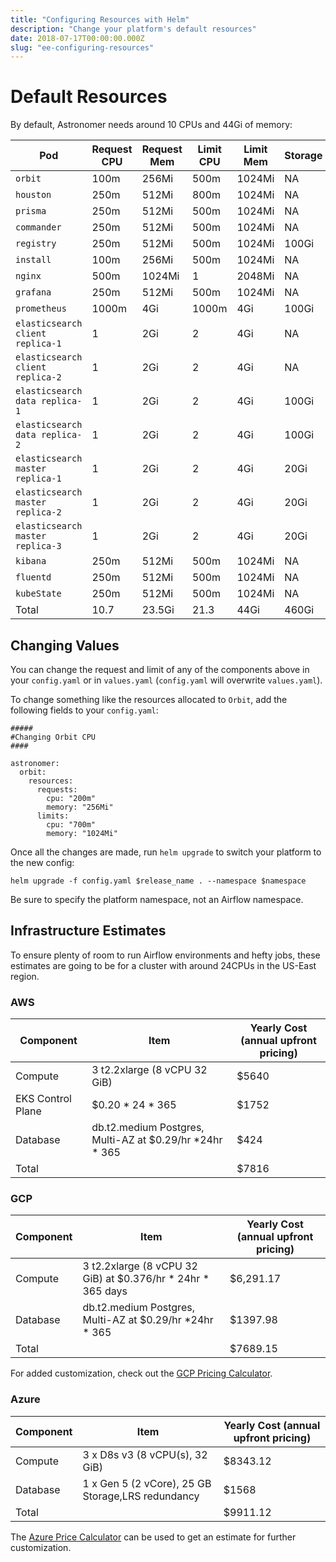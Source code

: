 ```yaml
---
title: "Configuring Resources with Helm"
description: "Change your platform's default resources"
date: 2018-07-17T00:00:00.000Z
slug: "ee-configuring-resources"
---
```


# Default Resources

By default, Astronomer needs around 10 CPUs and 44Gi of memory:

| Pod                        | Request CPU  | Request Mem  | Limit CPU  | Limit Mem  | Storage |
|-------------------------|--------------|---|---|---|---|
| `orbit`                 | 100m         | 256Mi  | 500m  | 1024Mi  | NA |
| `houston`               | 250m         | 512Mi  | 800m  | 1024Mi  | NA |
| `prisma`                | 250m         | 512Mi  | 500m  | 1024Mi  | NA |
| `commander`             | 250m         | 512Mi  | 500m  | 1024Mi  | NA |
| `registry`              | 250m         | 512Mi  | 500m  | 1024Mi  | 100Gi |
| `install`               | 100m         | 256Mi  | 500m  | 1024Mi  | NA |
| `nginx`                 | 500m         | 1024Mi  | 1  | 2048Mi  | NA |
| `grafana`               | 250m         | 512Mi  | 500m  | 1024Mi  | NA |
| `prometheus`            | 1000m        | 4Gi  | 1000m  | 4Gi  | 100Gi |
| `elasticsearch client replica-1`  | 1            | 2Gi  | 2  | 4Gi  | NA |
| `elasticsearch client replica-2`  | 1            | 2Gi  | 2  | 4Gi  | NA |
| `elasticsearch data replica-1`    | 1            | 2Gi  | 2  | 4Gi  | 100Gi |
| `elasticsearch data replica-2`    | 1            | 2Gi  | 2  | 4Gi  | 100Gi |
| `elasticsearch master replica-1`  | 1            | 2Gi  | 2  | 4Gi  | 20Gi|
| `elasticsearch master replica-2`  | 1            | 2Gi  | 2  | 4Gi  | 20Gi|
| `elasticsearch master replica-3`  | 1            | 2Gi  | 2  | 4Gi  | 20Gi|
| `kibana`                | 250m         | 512Mi  | 500m  | 1024Mi  | NA |
| `fluentd`               | 250m         | 512Mi  | 500m  | 1024Mi  | NA |
| `kubeState`             | 250m         | 512Mi  | 500m  | 1024Mi  | NA |
| Total                   | 10.7          | 23.5Gi  | 21.3  | 44Gi  | 460Gi |

## Changing Values

You can change the request and limit of any of the components above in your `config.yaml` or in `values.yaml` (`config.yaml` will overwrite `values.yaml`).

To change something like the resources allocated to `Orbit`, add the following fields to your `config.yaml`:
```
#####
#Changing Orbit CPU
####

astronomer:
  orbit:
    resources:
      requests:
        cpu: "200m"
        memory: "256Mi"
      limits:
        cpu: "700m"
        memory: "1024Mi"
```

Once all the changes are made, run `helm upgrade` to switch your platform to the new config:

```
helm upgrade -f config.yaml $release_name . --namespace $namespace
```
Be sure to specify the platform namespace, not an Airflow namespace.


## Infrastructure Estimates

To ensure plenty of room to run Airflow environments and hefty jobs, these estimates are going to be for a cluster with around 24CPUs in the US-East region.

### AWS

| Component | Item          | Yearly Cost (annual upfront pricing)  |
| -------------- | ------------- | ------------- |
| Compute        | 3 t2.2xlarge (8 vCPU 32 GiB)  | $5640 |
| EKS Control Plane     | $0.20 * 24 * 365 | $1752 |
| Database       | db.t2.medium Postgres, Multi-AZ at $0.29/hr \*24hr \* 365 | $424 |
| Total            |  | $7816 |


### GCP

| Component | Item          | Yearly Cost (annual upfront pricing)  |
| -------------- | ------------- | ------------- |
| Compute        | 3 t2.2xlarge (8 vCPU 32 GiB) at $0.376/hr \* 24hr \* 365 days | $6,291.17 |
| Database       | db.t2.medium Postgres, Multi-AZ at $0.29/hr \*24hr \* 365 | $1397.98 |
| Total            |  | $7689.15 |

For added customization, check out the [GCP Pricing Calculator](https://cloud.google.com/products/calculator/#id=f899c077-6b8b-4ccd-8f8c-974e04cbe872).

### Azure

| Component | Item          | Yearly Cost (annual upfront pricing)  |
| -------------- | ------------- | ------------- |
| Compute        | 3 x D8s v3 (8 vCPU(s), 32 GiB) | $8343.12 |
| Database       | 1 x Gen 5 (2 vCore), 25 GB Storage,LRS redundancy	 | $1568 |
| Total            |  | $9911.12 |

The [Azure Price Calculator](https://azure.microsoft.com/en-us/pricing/calculator/?service=kubernetes-service) can be used to get an estimate for further customization.
